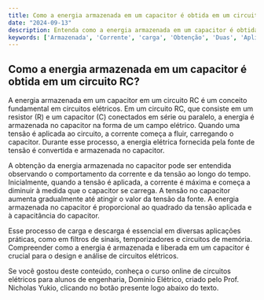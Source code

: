 ```yaml
---
title: Como a energia armazenada em um capacitor é obtida em um circuito RC?
date: "2024-09-13"
description: Entenda como a energia armazenada em um capacitor é obtida em um circuito RC.
keywords: ['Armazenada', 'Corrente', 'carga', 'Obtenção', 'Duas', 'Aplicação', 'RC']
---
```


## Como a energia armazenada em um capacitor é obtida em um circuito RC?

A energia armazenada em um capacitor em um circuito RC é um conceito fundamental em circuitos elétricos. Em um circuito RC, que consiste em um resistor (R) e um capacitor (C) conectados em série ou paralelo, a energia é armazenada no capacitor na forma de um campo elétrico. Quando uma tensão é aplicada ao circuito, a corrente começa a fluir, carregando o capacitor. Durante esse processo, a energia elétrica fornecida pela fonte de tensão é convertida e armazenada no capacitor.

A obtenção da energia armazenada no capacitor pode ser entendida observando o comportamento da corrente e da tensão ao longo do tempo. Inicialmente, quando a tensão é aplicada, a corrente é máxima e começa a diminuir à medida que o capacitor se carrega. A tensão no capacitor aumenta gradualmente até atingir o valor da tensão da fonte. A energia armazenada no capacitor é proporcional ao quadrado da tensão aplicada e à capacitância do capacitor.

Esse processo de carga e descarga é essencial em diversas aplicações práticas, como em filtros de sinais, temporizadores e circuitos de memória. Compreender como a energia é armazenada e liberada em um capacitor é crucial para o design e análise de circuitos elétricos.

Se você gostou deste conteúdo, conheça o curso online de circuitos elétricos para alunos de engenharia, Domínio Elétrico, criado pelo Prof. Nicholas Yukio, clicando no botão presente logo abaixo do texto.